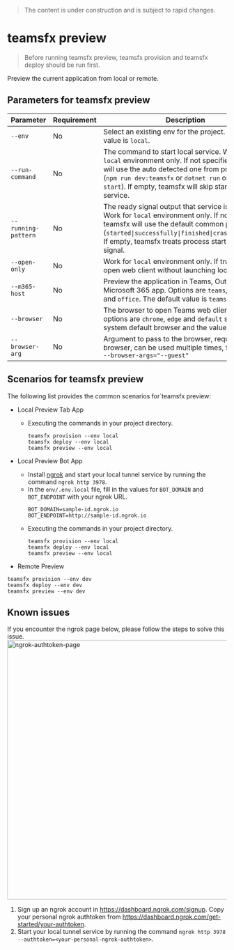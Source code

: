 > The content is under construction and is subject to rapid changes.

# teamsfx preview
> Before running teamsfx preview, teamsfx provision and teamsfx deploy should be run first.

Preview the current application from local or remote.

## Parameters for teamsfx preview
|Parameter|Requirement|Description|
|--|--|--|
|`--env`|No|Select an existing env for the project. The default value is `local`.|
|`--run-command`|No|The command to start local service. Work for `local` environment only. If not specified, teamsfx will use the auto detected one from project type (`npm run dev:teamsfx` or `dotnet run` or `func start`). If empty, teamsfx will skip starting local service.|
|`--running-pattern`|No|The ready signal output that service is launched. Work for `local` environment only. If not specified, teamsfx will use the default common pattern (`started\|successfully\|finished\|crashed\|failed`). If empty, teamsfx treats process start as ready signal.|
|`--open-only`|No|Work for `local` environment only. If true, directly open web client without launching local service.|
|`--m365-host`|No|Preview the application in Teams, Outlook or the Microsoft 365 app. Options are `teams`, `outlook` and `office`. The default value is `teams`.|
|`--browser`|No|The browser to open Teams web client. The options are `chrome`, `edge` and `default` such as system default browser and the value is `default`.|
|`--browser-arg`|No|Argument to pass to the browser, requires --browser, can be used multiple times, for example, `--browser-args="--guest"`|

## Scenarios for teamsfx preview
The following list provides the common scenarios for`teamsfx preview:
- Local Preview Tab App
  - Executing the commands in your project directory.
    ```shell
    teamsfx provision --env local
    teamsfx deploy --env local
    teamsfx preview --env local
    ```

- Local Preview Bot App
  - Install [ngrok](https://ngrok.com/download) and start your local tunnel service by running the command `ngrok http 3978`.
  - In the `env/.env.local` file, fill in the values for `BOT_DOMAIN` and `BOT_ENDPOINT` with your ngrok URL.
    ```
    BOT_DOMAIN=sample-id.ngrok.io
    BOT_ENDPOINT=http://sample-id.ngrok.io
    ```
  - Executing the commands in your project directory.
    ```shell
    teamsfx provision --env local
    teamsfx deploy --env local
    teamsfx preview --env local
    ```

- Remote Preview
```shell
teamsfx provision --env dev
teamsfx deploy --env dev
teamsfx preview --env dev
```

## Known issues
If you encounter the ngrok page below, please follow the steps to solve this issue.
<img width="596" alt="ngrok-authtoken-page" src="https://user-images.githubusercontent.com/49138419/230855631-e2228a47-402b-4b15-b8b0-5a2323050157.png">
1. Sign up an ngrok account in https://dashboard.ngrok.com/signup.
Copy your personal ngrok authtoken from https://dashboard.ngrok.com/get-started/your-authtoken.
1. Start your local tunnel service by running the command `ngrok http 3978 --authtoken=<your-personal-ngrok-authtoken>`.